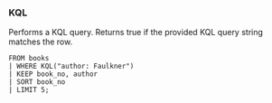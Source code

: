 <!--
This is generated by ESQL's AbstractFunctionTestCase. Do no edit it. See ../README.md for how to regenerate it.
-->

### KQL
Performs a KQL query. Returns true if the provided KQL query string matches the row.

```
FROM books 
| WHERE KQL("author: Faulkner")
| KEEP book_no, author 
| SORT book_no 
| LIMIT 5;
```
